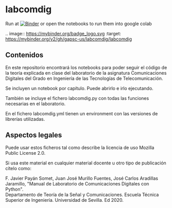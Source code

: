 # labcomdig

Run at [![Binder](https://mybinder.org/badge_logo.svg)](https://mybinder.org/v2/gh/gapsc-us/labcomdig/labcomdig)  or open the notebooks to run them into google colab

.. image:: https://mybinder.org/badge_logo.svg
 :target: https://mybinder.org/v2/gh/gapsc-us/labcomdig/labcomdig

## Contenidos

En este repositorio encontrará los notebooks para poder seguir el código de la teoría explicada en clase del laboratorio de la asignatura Comunicaciones Digitales del Grado en Ingeniería de las Tecnologías de Telecomunicación.

Se incluyen un notebook por capítulo. Puede abrirlo e irlo ejecutando. 

También se incluye el fichero labcomdig.py con todas las funciones necesarias en el laboratorio.

En el fichero labcomdig.yml tienen un environment con las versiones de librerías utilizadas.

## Aspectos legales

Puede usar estos ficheros tal como describe la licencia de uso Mozilla Public License 2.0. 

Si usa este material en cualquier material docente u otro tipo de publicación cítelo como:

F. Javier Payán Somet, Juan José Murillo Fuentes, José Carlos Aradillas Jaramillo, "Manual de Laboratorio de Comunicaciones Digitales con Python". \
Departamento de Teoría de la Señal y Comunicaciones. Escuela Técnica Superior de Ingeniería. Universidad de Sevilla. Ed 2020.
